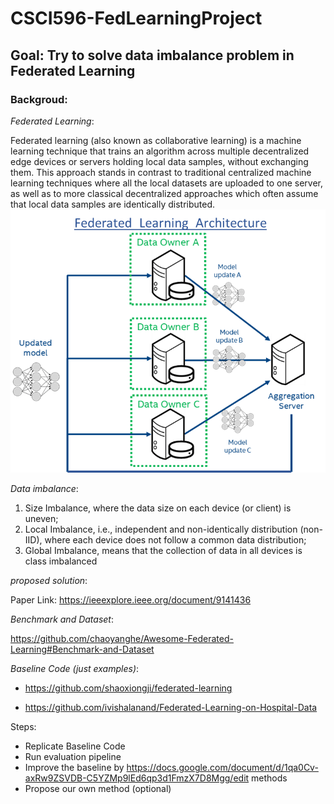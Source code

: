 # CSCI596-FedLearningProject
## Goal: Try to solve data imbalance problem in Federated Learning

### Backgroud:
*Federated Learning*:

Federated learning (also known as collaborative learning) is a machine learning technique that trains an algorithm across multiple decentralized edge devices or servers holding local data samples, without exchanging them. This approach stands in contrast to traditional centralized machine learning techniques where all the local datasets are uploaded to one server, as well as to more classical decentralized approaches which often assume that local data samples are identically distributed.
![Federated Learning](https://github.com/ivishalanand/Federated-Learning-on-Hospital-Data/raw/master/images/federated-learning.png)


*Data imbalance*:

1) Size Imbalance, where the data size on each device (or client) is uneven; 
2) Local Imbalance, i.e., independent and non-identically distribution (non-IID), where each device does not follow a common data distribution; 
3) Global Imbalance, means that the collection of data in all devices is class imbalanced

*proposed solution*:

Paper Link: https://ieeexplore.ieee.org/document/9141436



*Benchmark and Dataset*:

https://github.com/chaoyanghe/Awesome-Federated-Learning#Benchmark-and-Dataset

*Baseline Code (just examples)*:

- https://github.com/shaoxiongji/federated-learning

- https://github.com/ivishalanand/Federated-Learning-on-Hospital-Data


Steps:

- Replicate Baseline Code
- Run evaluation pipeline
- Improve the baseline by https://docs.google.com/document/d/1qa0Cv-axRw9ZSVDB-C5YZMp9lEd6qp3d1FmzX7D8Mgg/edit methods
- Propose our own method (optional)
